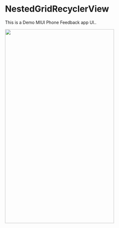 # NestedGridRecyclerView
This is a Demo MIUI Phone Feedback app UI..

<img src="https://user-images.githubusercontent.com/20669217/40326236-406c8638-5d5c-11e8-9178-90dea5a9ddf0.png" width="360" height="640"><br/>

